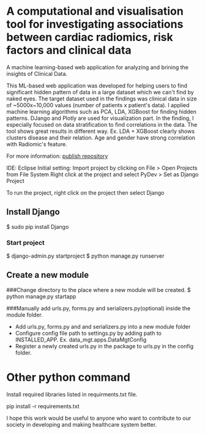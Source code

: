 # A computational and visualisation tool for investigating associations between cardiac radiomics, risk factors and clinical data

A machine learning-based web application for analyzing and brining the insights of Clinical Data.

This ML-based web application was developed for helping users to find significant hidden pattern of data in a large dataset which we can't find by naked eyes.
The target dataset used in the findings was clinical data in size of  ~5000x~10,000 values (number of patients x patient's data).
I applied machine learning algorithms such as PCA, LDA, XGBoost for finding hidden patterns.
DJango and Plotly are used for visualization part. 
In the finding, I especially focused on data stratification to find correlations in the data.
The tool shows great results in different way. 
Ex. 
LDA + XGBoost clearly shows clusters disease and their relation.
Age and gender have strong correlation with Radiomic's feature.

For more information: [publish repository](https://repositori.upf.edu/handle/10230/42547)

IDE: Eclipse
Initial setting:
Import project by clicking on File > Open Projects from File System
Right click at the project and select PyDev > Set as Django Project

To run the project, right click on the project then select Django

## Install Django
$ sudo pip install Django

### Start project
$ django-admin.py startproject <project name>
$ python manage.py runserver

## Create a new module
###Change directory to the place where a new module will be created.
$ python manage.py startapp <module name>

###Manually add urls.py, forms.py and serializers.py(optional) inside the module folder.
- Add urls.py, forms.py and and serializers.py into a new module folder	
- Configure config file path to settings.py by adding path to INSTALLED_APP. Ex. data_mgt.apps.DataMgtConfig
- Register a newly created urls.py in the package to urls.py in the config folder.

# Other python command
Install required libraries listed in requirments.txt file.

pip install -r requirements.txt

I hope this work would be useful to anyone who want to contribute to our society in developing and making healthcare system better.
